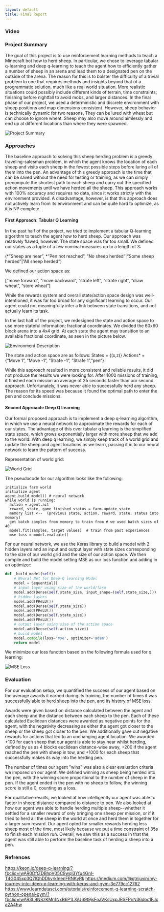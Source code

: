 ```yaml
---
layout: default
title: Final Report
---
```


### Video

### Project Summary
The goal of this project is to use reinforcement learning methods to teach a Minecraft bot how to herd sheep. In particular, we chose to leverage tabular q-learning and deep q-learning to teach the agent how to efficiently gather a number of sheep in an arena and lead them to a designated pen on the outside of the arena. The reason for this is to bolster the difficulty of a trivial problem to one that requires methods and insights beyond that of a programmatic solution, much like a real world situation. More realistic situations could possibly include different kinds of terrain, time constraints; finishing before nightfall to avoid mobs, and larger distances. In the final phase of our project, we used a deterministic and discrete environment with sheep positions and map dimensions consistent. However, sheep behavior is technically dynamic for two reasons. They can be lured with wheat but can choose to ignore wheat. Sheep may also move around aimlessly and end up at different locations than where they were spawned.

![Project Summary](./img/project_summary.png)

### Approaches
The baseline approach to solving this sheep herding problem is a greedy traveling-salesman problem, in which the agent knows the location of each sheep and visits each sheep in the fewest possible steps before luring all of them into the pen. An advantage of this greedy approach is the time that can be saved without the need for testing or training, as we can simply precompute the shortest path to each sheep and carry out the specified action movements until we have herded all the sheep. This approach works with 100% accuracy and requires no data, since it works strictly with the environment provided. A disadvantage, however, is that this approach does not actively learn from its environment and can be quite hard to optimize, as it is NP complete.

#### First Approach: Tabular Q Learning
In the past half of the project, we tried to implement a tabular Q-learning algorithm to teach the agent how to herd sheep. Our approach was relatively flawed, however. The state space was far too small. We defined our states as a tuple of a few nominal measures up to a length of 3:

(*”Sheep are near”, *”Pen not reached”, ”No sheep herded”|“Some sheep herded”|”All sheep herded”)

We defined our action space as:

[“move forward”, “move backward”, “strafe left”, “strafe right”, “draw wheat”, “store wheat”]

While the rewards system and overall state/action space design was well-intentioned, it was far too broad for any significant learning to occur. Our agent could not meaningfully infer a link between state transitions, and not actually learn its task.

In the last half of the project, we redesigned the state and action space to use more stateful information; fractional coordinates. We divided the 60x60 block arena into a 4x4 grid. At each state the agent may transition to an available fractional coordinate, as seen in the picture below.

![Environment Description](./img/env_description.png)

The state and action space are as follows:
States = {(x,z)}
Actions* = {“Move 1”, “Move -1”, “Strafe -1”, ”Strafe 1”,”pen”}

While this approach resulted in more consistent and reliable results, it did not produce the results we were looking for. After 1000 missions of training, it finished each mission an average of 25 seconds faster than our second approach. Unfortunately, it was never able to successfully herd any sheep. The reason for its speed was because it found the optimal path to enter the pen and conclude missions.

#### Second Approach: Deep Q Learning
Our formal proposed approach is to implement a deep q-learning algorithm, in which we use a neural network to approximate the rewards for each of our states. The advantage of this over tabular q learning is the simplified state space, which grows exponentially larger with more sheep that we add to the world. With deep q learning, we simply keep track of a world grid and update the sheep and agent locations as we learn, passing it in to our neural network to learn the pattern of success. 

Representation of world grid:

![World Grid](./img/world_grid.png)

The pseudocode for our algorithm looks like the following:
```
initialize farm world
initialize agent
agent.build_model() # neural network 
while world is running:
  action = agent.act
  reward, state, game finished status = farm.update_state
  memory list <--  (previous state, action, reward, state, status into memory)
  get batch samples from memory to train from # we used batch sizes of 40
  model.fit(samples, target values)  # train from past experiences
  mse loss = model.evaluate()
```


For our neural network, we use the Keras library to build a model with 2 hidden layers and an input and output layer with state sizes corresponding to the size of our world grid and the size of our action space. We then compile and build the model setting MSE as our loss function and adding in an optimizer:

```python
def _build_model(self):
    # Neural Net for Deep-Q learning Model
    model = Sequential()
    # input layer using size of the world/farm
    model.add(Dense(self.state_size, input_shape=(self.state_size,)))
    # hidden layers
    model.add(PReLU())
    model.add(Dense(self.state_size))
    model.add(PReLU())
    model.add(Dense(self.state_size))
    model.add(PReLU())
    # output layer using size of the action space
    model.add(Dense(self.action_size))
    # build model
    model.compile(loss='mse', optimizer='adam')
    return model
```


We minimize our loss function based on the following formula used for q learning:

![MSE Loss](./img/mse.png)

### Evaluation
For our evaluation setup, we quantified the success of our agent based on the average awards it earned during its training, the number of times it was successfully able to herd sheep into the pen, and its history of MSE loss. 

Awards were given based on distance calculated between the agent and each sheep and the distance between each sheep to the pen. Each of these calculated Euclidean distances were awarded as negative points for the agent, with the negativity decreasing as either the agent got closer to the sheep or the sheep got closer to the pen. We additionally gave out negative rewards for actions that led to an unchanging agent location. We awarded +100 for each sheep that our agent is able to stay near whilst herding, defined by us as 4 blocks euclidean distance-wise away, +200 if the agent reached the pen with sheep in tow, and +1000 for each sheep that successfully makes its way into the herding pen. 

The number of times our agent "wins" was also a clear evaluation criteria we imposed on our agent. We defined winning as sheep being herded into the pen, with the winning score proportional to the number of sheep in the pen. If the agent ended in the pen with no sheep to follow, the winning score is still a 0, counting as a loss.

For qualitative results, we looked at how intelligently our agent was able to factor in sheep distance compared to distance to pen. We also looked at how our agent was able to handle herding multiple sheep--whether it settled for a smaller reward of only bringing one sheep per mission, or if it tried to herd all the sheep in the world at once and herd them in together for a larger sum reward. Our agent opted for smaller rewards herding less sheep most of the time, most likely because we put a time constraint of 35s to finish each mission run. Overall, we saw this as a success in that the agent was still able to perform the baseline task of herding a sheep into a pen. 



### Refrences 
https://keon.io/deep-q-learning/?fbclid=IwAR0DftZDBhpV05C9wql3Yfu4GnI-T4G045xp3Q7lQhDDkvrkInenFRNKyRk
https://medium.com/@gtnjuvin/my-journey-into-deep-q-learning-with-keras-and-gym-3e779cc12762
https://www.learndatasci.com/tutorials/reinforcement-q-learning-scratch-python-openai-gym/?fbclid=IwAR3L9NSzKMn1NxB6P1LXjU69t9jsFoaVKsUxpJRSFPnN36doc1FJoa2A4hw



